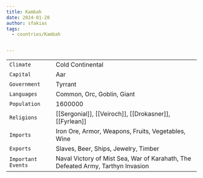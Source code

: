 ```yaml
---
title: Kambah
date: 2024-01-28
author: sfakias
tags:
  - countries/Kambah


---
```

| | |
| --- | --- |
| `Climate` | Cold Continental |
| `Capital` | Aar |
| `Government` | Tyrrant |
| `Languages` | Common, Orc, Goblin, Giant |
| `Population` | 1600000 |
| `Religions` | [[Sergonial]], [[Veiroch]], [[Drokasner]], [[Fyrlean]] |
| `Imports` | Iron Ore, Armor, Weapons, Fruits, Vegetables, Wine |
| `Exports` | Slaves, Beer, Ships, Jewelry, Timber |
| `Important Events` | Naval Victory of Mist Sea, War of Karahath, The Defeated Army, Tarthyn Invasion |
